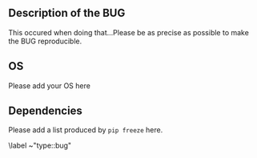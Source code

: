 ## Description of the BUG
This occured when doing that...Please be as precise as possible to make the BUG reproducible.

## OS
Please add your OS here

## Dependencies
Please add a list produced by `pip freeze` here.

\label ~"type::bug"